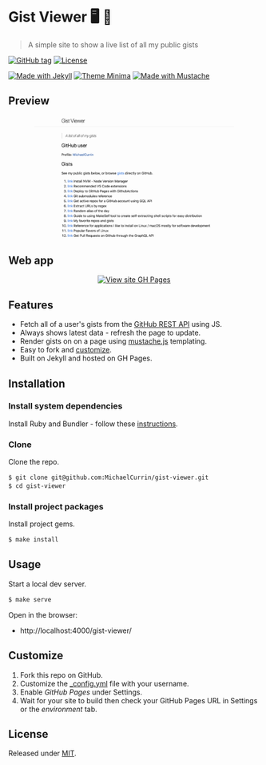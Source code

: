 # Gist Viewer 🖥 🔭
> A simple site to show a live list of all my public gists 

[![GitHub tag](https://img.shields.io/github/tag/MichaelCurrin/gist-viewer)](https://github.com/MichaelCurrin/gist-viewer/tags/?include_prereleases&sort=semver)
[![License](https://img.shields.io/badge/License-MIT-blue)](#license)

[![Made with Jekyll](https://img.shields.io/badge/jekyll-3.9-blue?logo=jekyll)](https://jekyllrb.com)
[![Theme Minima](https://img.shields.io/badge/theme-minima-blue)](https://github.com/jekyll/minima)
[![Made with Mustache](https://img.shields.io/npm/v/mustache?label=mustache)](https://www.npmjs.com/package/mustache)


## Preview

<div align="center">
    <a href="https://michaelcurrin.github.io/gist-viewer/">
        <img src="/sample.png" alt="Sample screenshot" title="Sample screenshot" width="400" />
    </a>
</div>


## Web app

<div align="center">

[![View site GH Pages](https://img.shields.io/badge/View_site-Gist_viewer-2ea44f?style=for-the-badge)](https://michaelcurrin.github.io/gist-viewer/)

</div>


## Features

- Fetch all of a user's gists from the [GitHub REST API](https://docs.github.com/en/rest) using JS.
- Always shows latest data - refresh the page to update.
- Render gists on on a page using [mustache.js](https://www.npmjs.com/package/mustache) templating.
- Easy to fork and [customize](#customize).
- Built on Jekyll and hosted on GH Pages.


## Installation

### Install system dependencies

Install Ruby and Bundler - follow these [instructions](https://gist.github.com/MichaelCurrin/3af38fca4e2903cdedfb8402c18b2936).

### Clone

Clone the repo.

```sh
$ git clone git@github.com:MichaelCurrin/gist-viewer.git
$ cd gist-viewer
```

### Install project packages

Install project gems.

```sh
$ make install
```


## Usage

Start a local dev server.

```sh
$ make serve
```

Open in the browser:

- http://localhost:4000/gist-viewer/


## Customize

1. Fork this repo on GitHub.
2. Customize the [\_config.yml](/_config.yml) file with your username.
3. Enable _GitHub Pages_ under Settings.
4. Wait for your site to build then check your GitHub Pages URL in Settings or the _environment_ tab.


## License

Released under [MIT](/LICENSE).
